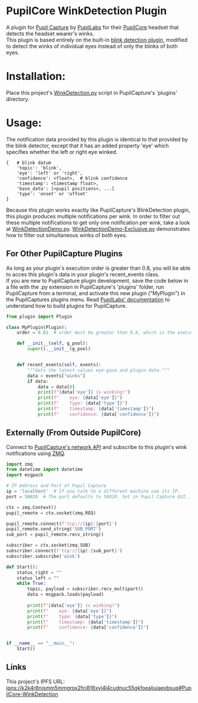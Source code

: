 # PupilCore WinkDetection Plugin
A plugin for [Pupil Capture](https://docs.pupil-labs.com/core/#_1-put-on-pupil-core) by [PupilLabs](https://pupil-labs.com/) for their [PupilCore](https://pupil-labs.com/products/core/) headset that detects the headset wearer's winks.  
This plugin is based entirely on the built-in [blink detection plugin](https://github.com/pupil-labs/pupil/blob/master/pupil_src/shared_modules/blink_detection.py), modified to detect the winks of individual eyes instead of only the blinks of both eyes.

# Installation:
Place this project's [WinkDetection.py](WinkDetection.py) script in PupilCapture's 'plugins' directory.

# Usage:
The notification data provided by this plugin is identical to that provided by the blink detector, except that it has an added property 'eye' which specifies whether the left or right eye winked.
```
{   # blink datum
    'topic': 'blink',
    'eye': 'left' or 'right',
    'confidence': <float>,  # blink confidence
    'timestamp': <timestamp float>,
    'base_data': [<pupil positions>, ...]
    'type': 'onset' or 'offset'
}
```
Because this plugin works exactly like PupilCapture's BlinkDetection plugin, this plugin produces multiple notifications per wink. In order to filter out these multiple notifications to get only one notification per wink, take a look at [WinkDetectionDemo.py](WinkDetectionDemo.py).
[WinkDetectionDemo-Exclusive.py](WinkDetectionDemo-Exclusive.py) demonstrates how to filter out simultaneous winks of both eyes.


## For Other PupilCapture Plugins
As long as your plugin's execution order is greater than 0.8, you will be able to acces this plugin's data in your plugin's recent_events class.  
If you are new to PupilCapture plugin development, save the code below in a file with the .py extension in PupilCapture's 'plugins' folder, run PupilCapture from a terminal, and activate this new plugin ("MyPlugin") in the PupilCaptures plugins menu.
Read [PupilLabs' documentation](https://docs.pupil-labs.com/developer/core/plugin-api/) to understand how to build plugins for PupilCapture.
```python
from plugin import Plugin

class MyPlugin(Plugin):
    order = 0.81  # order must be greater than 0.8, which is the execution order of the WinkDetection plugin

    def __init__(self, g_pool):
        super().__init__(g_pool)


    def recent_events(self, events):
        """Gets the latest values eye-gaze and plugin data."""
        data = events["winks"]
        if data:
            data = data[0]
            print(f"{data['eye']} is winking!")
            print(f"    eye: {data['eye']}")
            print(f"    type: {data['type']}")
            print(f"    timestamp: {data['timestamp']}")
            print(f"    confidence: {data['confidence']}")
```
## Externally (From Outside PupilCore)
Connect to [PupilCapture's network API](https://docs.pupil-labs.com/developer/core/network-api/) and subscribe to this plugin's wink notifications using [ZMQ](https://zeromq.org/).
```python
import zmq
from datetime import datetime
import msgpack

# IP Address and Port of Pupil Capture
ip = 'localhost'  # If you talk to a different machine use its IP.
port = 50020  # The port defaults to 50020. Set in Pupil Capture GUI.

ctx = zmq.Context()
pupil_remote = ctx.socket(zmq.REQ)

pupil_remote.connect(f'tcp://{ip}:{port}')
pupil_remote.send_string('SUB_PORT')
sub_port = pupil_remote.recv_string()

subscriber = ctx.socket(zmq.SUB)
subscriber.connect(f'tcp://{ip}:{sub_port}')
subscriber.subscribe('wink')

def Start():
    status_right = ""
    status_left = ""
    while True:
        topic, payload = subscriber.recv_multipart()
        data = msgpack.loads(payload)
        
        print(f"{data['eye']} is winking!")
        print(f"    eye: {data['eye']}")
        print(f"    type: {data['type']}")
        print(f"    timestamp: {data['timestamp']}")
        print(f"    confidence: {data['confidence']}")


if __name__ == "__main__":
    Start()
```

## Links
This project's IPFS URL:  
[ipns://k2k4r8nismm5mmgrox2fci816xvj4l4cudnuc55gkfoealjuiaexbsup#PupilCore-WinkDetection](https://ipfs.io/ipns/k2k4r8nismm5mmgrox2fci816xvj4l4cudnuc55gkfoealjuiaexbsup#PupilCore-WinkDetection)